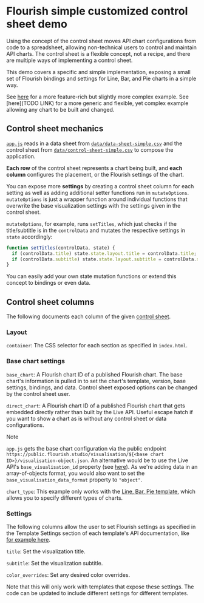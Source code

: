 # Flourish simple customized control sheet demo

Using the concept of the control sheet moves API chart configurations from code to a spreadsheet, allowing non-technical users to control and maintain API charts. The control sheet is a flexible concept, not a recipe, and there are multiple ways of implementing a control sheet.

This demo covers a specific and simple implementation, exposing a small set of Flourish bindings and settings for Line, Bar, and Pie charts in a simple way.

See [here](TODO) for a more feature-rich but slightly more complex example. See [here](TODO LINK) for a more generic and flexible, yet complex example allowing any chart to be built and changed.

## Control sheet mechanics

[`app.js`](app.js) reads in a data sheet from [`data/data-sheet-simple.csv`](data/data-sheet-simple.csv) and the control sheet from [`data/control-sheet-simple.csv`](data/control-sheet-simple.csv) to compose the application.

**Each row** of the control sheet represents a chart being built, and **each column** configures the placement, or the Flourish settings of the chart.

You can expose more **settings** by creating a control sheet column for each setting as well as adding additional setter functions run in `mutateOptions`. `mutateOptions` is just a wrapper function around individual functions that overwrite the base visualization settings with the settings given in the control sheet.

`mutateOptions`, for example, runs `setTitles`, which just checks if the title/subtitle is in the `controlData` and mutates the respective settings in `state` accordingly:

```js
function setTitles(controlData, state) {
  if (controlData.title) state.state.layout.title = controlData.title;
  if (controlData.subtitle) state.state.layout.subtitle = controlData.subtitle;
}
```

You can easily add your own state mutation functions or extend this concept to bindings or even data.

## Control sheet columns

The following documents each column of the given [control sheet](data/control-sheet-simple.csv).

### Layout

`container`: The CSS selector for each section as specified in `index.html`.

### Base chart settings

`base_chart`: A Flourish chart ID of a published Flourish chart. The base chart's information is pulled in to set the chart's template, version, base settings, bindings, and data. Control sheet exposed options can be changed by the control sheet user.

`direct_chart`: A Flourish chart ID of a published Flourish chart that gets embedded directly rather than built by the Live API. Useful escape hatch if you want to show a chart as is without any control sheet or data configurations.

> [!NOTE]
> `app.js` gets the base chart configuration via the public endpoint `https://public.flourish.studio/visualisation/${<base chart ID>}/visualisation-object.json`. An alternative would be to use the Live API's `base_visualisation_id` property (see [here](https://developers.flourish.studio/api/replicate-visualization/#2-call-the-api-passing-in-base_visualisation_id)). As we're adding data in an array-of-objects format, you would also want to set the `base_visualisation_data_format` property to `"object"`.

`chart_type`: This example only works with the [Line, Bar, Pie template](https://app.flourish.studio/@flourish/line-bar-pie/24#chart_type), which allows you to specify different types of charts.

### Settings

The following columns allow the user to set Flourish settings as specified in the Template Settings section of each template's API documentation, like [for example here](https://app.flourish.studio/@flourish/line-bar-pie/24#api-template-settings-header).

`title`: Set the visualization title.

`subtitle`: Set the visualization subtitle.

`color_overrides`: Set any desired color overrides.

Note that this will only work with templates that expose these settings. The code can be updated to include different settings for different templates.
